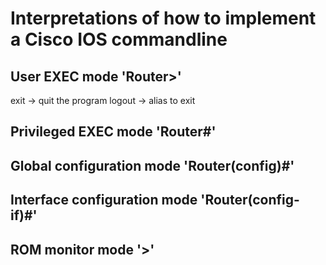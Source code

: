 # Interpretations of how to implement a Cisco IOS commandline
## User EXEC mode 'Router>'
exit -> quit the program
logout -> alias to exit
## Privileged EXEC mode 'Router#'
## Global configuration mode 'Router(config)#'
## Interface configuration mode 'Router(config-if)#'
## ROM monitor mode '>'